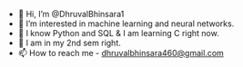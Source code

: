 - 👋 Hi, I’m @DhruvalBhinsara1
- 👀 I’m interested in machine learning and neural networks.
- 🌱 I know Python and SQL & I am learning C right now.
- 📖 I am in my 2nd sem right.
- 📫 How to reach me - dhruvalbhinsara460@gmail.com

<!---
DhruvalBhinsara1/DhruvalBhinsara1 is a ✨ special ✨ repository because its `README.md` (this file) appears on your GitHub profile.
You can click the Preview link to take a look at your changes.
--->
